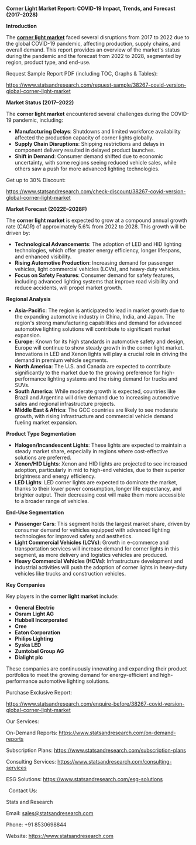 ﻿**Corner Light Market Report: COVID-19 Impact, Trends, and Forecast (2017–2028)**

**Introduction**

The [**corner light market**](https://www.statsandresearch.com/report/38267-covid-version-global-corner-light-market) faced several disruptions from 2017 to 2022 due to the global COVID-19 pandemic, affecting production, supply chains, and overall demand. This report provides an overview of the market's status during the pandemic and the forecast from 2022 to 2028, segmented by region, product type, and end-use.

Request Sample Report PDF (including TOC, Graphs & Tables):

<https://www.statsandresearch.com/request-sample/38267-covid-version-global-corner-light-market>

**Market Status (2017–2022)**

The **corner light market** encountered several challenges during the COVID-19 pandemic, including:

- **Manufacturing Delays**: Shutdowns and limited workforce availability affected the production capacity of corner lights globally.
- **Supply Chain Disruptions**: Shipping restrictions and delays in component delivery resulted in delayed product launches.
- **Shift in Demand**: Consumer demand shifted due to economic uncertainty, with some regions seeing reduced vehicle sales, while others saw a push for more advanced lighting technologies.

Get up to 30% Discount:

<https://www.statsandresearch.com/check-discount/38267-covid-version-global-corner-light-market>

**Market Forecast (2022E–2028F)**

The **corner light market** is expected to grow at a compound annual growth rate (CAGR) of approximately 5.6% from 2022 to 2028. This growth will be driven by:

- **Technological Advancements**: The adoption of LED and HID lighting technologies, which offer greater energy efficiency, longer lifespans, and enhanced visibility.
- **Rising Automotive Production**: Increasing demand for passenger vehicles, light commercial vehicles (LCVs), and heavy-duty vehicles.
- **Focus on Safety Features**: Consumer demand for safety features, including advanced lighting systems that improve road visibility and reduce accidents, will propel market growth.

**Regional Analysis**

- **Asia-Pacific**: The region is anticipated to lead in market growth due to the expanding automotive industry in China, India, and Japan. The region's strong manufacturing capabilities and demand for advanced automotive lighting solutions will contribute to significant market expansion.
- **Europe**: Known for its high standards in automotive safety and design, Europe will continue to show steady growth in the corner light market. Innovations in LED and Xenon lights will play a crucial role in driving the demand in premium vehicle segments.
- **North America**: The U.S. and Canada are expected to contribute significantly to the market due to the growing preference for high-performance lighting systems and the rising demand for trucks and SUVs.
- **South America**: While moderate growth is expected, countries like Brazil and Argentina will drive demand due to increasing automotive sales and regional infrastructure projects.
- **Middle East & Africa**: The GCC countries are likely to see moderate growth, with rising infrastructure and commercial vehicle demand fueling market expansion.

**Product Type Segmentation**

- **Halogen/Incandescent Lights**: These lights are expected to maintain a steady market share, especially in regions where cost-effective solutions are preferred.
- **Xenon/HID Lights**: Xenon and HID lights are projected to see increased adoption, particularly in mid to high-end vehicles, due to their superior brightness and energy efficiency.
- **LED Lights**: LED corner lights are expected to dominate the market, thanks to their lower power consumption, longer life expectancy, and brighter output. Their decreasing cost will make them more accessible to a broader range of vehicles.

**End-Use Segmentation**

- **Passenger Cars**: This segment holds the largest market share, driven by consumer demand for vehicles equipped with advanced lighting technologies for improved safety and aesthetics.
- **Light Commercial Vehicles (LCVs)**: Growth in e-commerce and transportation services will increase demand for corner lights in this segment, as more delivery and logistics vehicles are produced.
- **Heavy Commercial Vehicles (HCVs)**: Infrastructure development and industrial activities will push the adoption of corner lights in heavy-duty vehicles like trucks and construction vehicles.

**Key Companies**

Key players in the **corner light market** include:

- **General Electric**
- **Osram Light AG**
- **Hubbell Incorporated**
- **Cree**
- **Eaton Corporation**
- **Philips Lighting**
- **Syska LED**
- **Zumtobel Group AG**
- **Dialight plc**

These companies are continuously innovating and expanding their product portfolios to meet the growing demand for energy-efficient and high-performance automotive lighting solutions.


Purchase Exclusive Report:

<https://www.statsandresearch.com/enquire-before/38267-covid-version-global-corner-light-market>

Our Services:

On-Demand Reports: <https://www.statsandresearch.com/on-demand-reports>

Subscription Plans: <https://www.statsandresearch.com/subscription-plans>

Consulting Services: <https://www.statsandresearch.com/consulting-services>

ESG Solutions: <https://www.statsandresearch.com/esg-solutions>

` `Contact Us:

Stats and Research

Email: <sales@statsandresearch.com>

Phone: +91 8530698844

Website: <https://www.statsandresearch.com>









